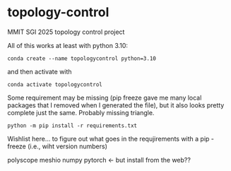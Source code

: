 # topology-control
MMIT SGI 2025 topology control project

All of this works at least with python 3.10:

	conda create --name topologycontrol python=3.10

and then activate with 

	conda activate topologycontrol

Some requirement may be missing (pip freeze gave me many local packages that I removed when I generated the file), but it also looks pretty complete just the same.  Probably missing triangle.

	python -m pip install -r requirements.txt

Wishlist here... to figure out what goes in the requjirements with a pip -freeze (i.e., wiht version numbers)

polyscope
meshio
numpy
pytorch <- but install from the web??


